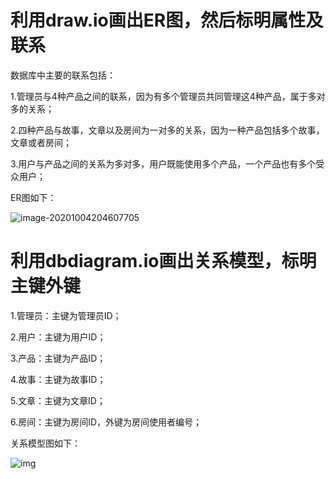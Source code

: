 # 利用draw.io画出ER图，然后标明属性及联系

数据库中主要的联系包括：

1.管理员与4种产品之间的联系，因为有多个管理员共同管理这4种产品，属于多对多的关系；

2.四种产品与故事，文章以及房间为一对多的关系，因为一种产品包括多个故事，文章或者房间；

3.用户与产品之间的关系为多对多，用户既能使用多个产品，一个产品也有多个受众用户；

ER图如下：

![image-20201004204607705](C:\Users\棒棒糖\AppData\Roaming\Typora\typora-user-images\image-20201004204607705.png)

# 利用dbdiagram.io画出关系模型，标明主键外键

1.管理员：主键为管理员ID；

2.用户：主键为用户ID；

3.产品：主键为产品ID；

4.故事：主键为故事ID；

5.文章：主键为文章ID；

6.房间：主键为房间ID，外键为房间使用者编号；

关系模型图如下：

![img](https://s1.ax1x.com/2020/10/04/0JP1De.png)
